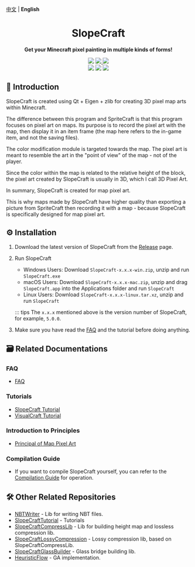 [中文](README.md) | **English** <!-- lang -->

<h1 align="center">SlopeCraft</h1>

<p align="center">
  <b>Get your Minecraft pixel painting in multiple kinds of forms!</b>
</p>

<p align="center">
    <img src="https://img.shields.io/badge/Minecraft-1.12~1.19-green?style=for-the-badge" />
    <a href="LICENSE">
        <img src="https://img.shields.io/badge/License-GPL--3.0-important?style=for-the-badge" />
    </a>
    <a href="https://github.com/SlopeCraft/Slopecraft/releases/latest">
        <img src="https://img.shields.io/github/v/release/SlopeCraft/SlopeCraft?style=for-the-badge" />
    </a>
    <br />
    <img src="https://img.shields.io/badge/C%2B%2B-20-blue?style=for-the-badge" />
    <img src="https://img.shields.io/badge/Qt-v6.4.0-brightgreen?style=for-the-badge" />
    <img src="https://img.shields.io/badge/Eigen-v3.4.0-yellowgreen?style=for-the-badge" />
</p>

## 📖 Introduction

SlopeCraft is created using Qt + Eigen + zlib for creating 3D pixel map arts within Minecraft.

The difference between this program and SpriteCraft is that this program focuses on pixel art on maps. Its purpose is to record the pixel art with the map, then display it in an item frame (the map here refers to the in-game item, and not the saving files).

The color modification module is targeted towards the map. The pixel art is meant to resemble the art in the "point of view" of the map - not of the player.

Since the color within the map is related to the relative height of the block, the pixel art created by SlopeCraft is usually in 3D, which I call 3D Pixel Art.

In summary, SlopeCraft is created for map pixel art.

This is why maps made by SlopeCraft have higher quality than exporting a picture from SpriteCraft then recording it with a map - because SlopeCraft is specifically designed for map pixel art.

## ⚙️ Installation

1. Download the latest version of SlopeCraft from the [Release](https://github.com/SlopeCraft/SlopeCraft/releases/latest) page.

2. Run SlopeCraft
   - Windows Users: Download `SlopeCraft-x.x.x-win.zip`, unzip and run `SlopeCraft.exe`
   - macOS Users: Download `SlopeCraft-x.x.x-mac.zip`, unzip and drag `SlopeCraft.app` into the Applications folder and run `SlopeCraft`
   - Linux Users: Download `SlopeCraft-x.x.x-linux.tar.xz`, unzip and run `SlopeCraft`

    ::: tips
        The `x.x.x` mentioned above is the version number of SlopeCraft, for example, `5.0.0`.

3. Make sure you have read the [FAQ](https://slopecraft.readthedocs.io/en/faq/) and the tutorial before doing anything.

## 🗃️ Related Documentations

### FAQ

- [FAQ](https://slopecraft.readthedocs.io/en/faq/)

### Tutorials

- [SlopeCraft Tutorial](https://slopecraft.readthedocs.io/en/SlopeCraft-tutorial/)
- [VisualCraft Tutorial](https://slopecraft.readthedocs.io/en/VisualCraft-tutorial/)

### Introduction to Principles

- [Principal of Map Pixel Art](https://slopecraft.readthedocs.io/en/principles-introduction/)

### Compilation Guide

- If you want to compile SlopeCraft yourself, you can refer to the [Compilation Guide](https://slopecraft.readthedocs.io/en/compilation-guide/) for operation.

## 🛠️ Other Related Repositories

* [NBTWriter](https://github.com/ToKiNoBug/NBTWriter-of-Toki) - Lib for writing NBT files.
* [SlopeCraftTutorial](https://github.com/ToKiNoBug/SlopeCraftTutorial) - Tutorials
* [SlopeCraftCompressLib](https://github.com/ToKiNoBug/SlopeCraftCompressLib) - Lib for building height map and lossless compression lib.
* [SlopeCraftLossyCompression](https://github.com/ToKiNoBug/SlopeCraftLossyCompression) - Lossy compression lib, based on SlopeCraftCompressLib.
* [SlopeCraftGlassBuilder](https://github.com/ToKiNoBug/SlopeCraftGlassBuilder) - Glass bridge building lib.
* [HeuristicFlow](https://github.com/TokiNoBug/HeuristicFlow) - GA implementation.
